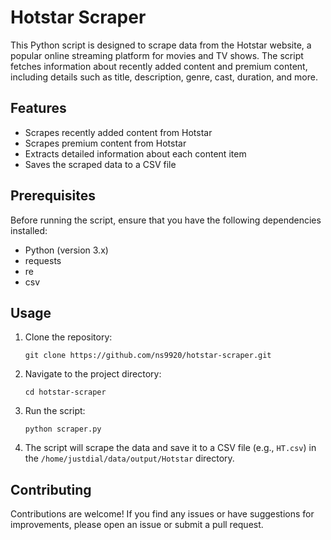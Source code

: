 <div>
    <h1>Hotstar Scraper</h1>
    <p>This Python script is designed to scrape data from the Hotstar website, a popular online streaming platform for movies and TV shows. The script fetches information about recently added content and premium content, including details such as title, description, genre, cast, duration, and more.</p>
    <h2>Features</h2>
    <ul>
        <li>Scrapes recently added content from Hotstar</li>
        <li>Scrapes premium content from Hotstar</li>
        <li>Extracts detailed information about each content item</li>
        <li>Saves the scraped data to a CSV file</li>
    </ul>
    <h2>Prerequisites</h2>
    <p>Before running the script, ensure that you have the following dependencies installed:</p>
    <ul>
        <li>Python (version 3.x)</li>
        <li>requests</li>
        <li>re</li>
        <li>csv</li>
    </ul>
    <h2>Usage</h2>
    <ol>
        <li>Clone the repository:
            <pre><code>git clone https://github.com/ns9920/hotstar-scraper.git</code></pre>
        </li>
        <li>Navigate to the project directory:
            <pre><code>cd hotstar-scraper</code></pre>
        </li>
        <li>Run the script:
            <pre><code>python scraper.py</code></pre>
        </li>
        <li>The script will scrape the data and save it to a CSV file (e.g., <code>HT.csv</code>) in the <code>/home/justdial/data/output/Hotstar</code> directory.</li>
    </ol>
    <h2>Contributing</h2>
    <p>Contributions are welcome! If you find any issues or have suggestions for improvements, please open an issue or submit a pull request.</p>
</div>
